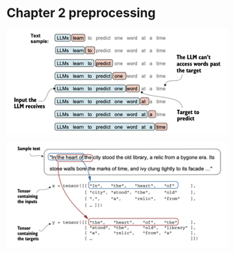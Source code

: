 # Chapter 2 preprocessing

![data_loader_1](../../img_resources/ch02_dataloader.png)

![data_loader_tensor](../../img_resources/ch02_dataloader_tensor.png)